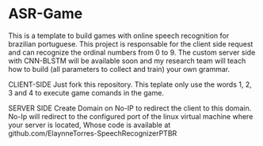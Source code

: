 # ASR-Game
This is a template to build games with online speech recognition for brazilian portuguese. This project is responsable for the client side request and can recognize the ordinal numbers from 0 to 9. The custom server side with CNN-BLSTM will be available soon and my research team will teach how to build (all parameters to collect and train) your own grammar.

CLIENT-SIDE
Just fork this repository. This teplate only use the words 1, 2, 3 and 4 to execute game comands in the game. 

SERVER SIDE
Create Domain on No-IP to redirect the client to this domain.
No-Ip will redirect to the configured port of the linux virtual machine where your server is located,
Whose code is available at github.com/ElaynneTorres-SpeechRecognizerPTBR

